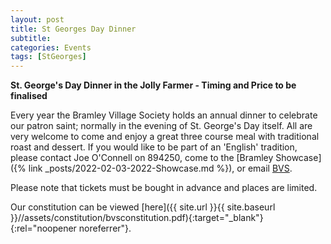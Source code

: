 ```yaml
---
layout: post
title: St Georges Day Dinner
subtitle: 
categories: Events
tags: [StGeorges]
---
```


**St. George's Day Dinner in the Jolly Farmer - Timing and Price to be finalised**

Every year the Bramley Village Society holds an annual dinner to celebrate our patron saint; normally in the evening of St. George's Day itself.  All are very welcome to come and enjoy a great three course meal with traditional roast and dessert.  If you would like to be part of an 'English' tradition, please contact Joe O'Connell on 894250, come to the [Bramley Showcase]({% link _posts/2022-02-03-2022-Showcase.md %}), or email [BVS](mailto:BramleyVillageSociety@gmail.com).

Please note that tickets must be bought in advance and places are limited.

Our constitution can be viewed [here]({{ site.url }}{{ site.baseurl }}//assets/constitution/bvsconstitution.pdf){:target="_blank"}{:rel="noopener noreferrer"}.